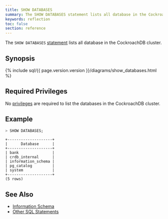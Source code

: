 ```yaml
---
title: SHOW DATABASES
summary: The SHOW DATABASES statement lists all database in the CockroachDB cluster.
keywords: reflection
toc: false
section: reference
---
```


The `SHOW DATABASES` [statement](sql-statements.html) lists all database in the CockroachDB cluster.

<div id="toc"></div>

## Synopsis

{% include sql/{{ page.version.version }}/diagrams/show_databases.html %}

## Required Privileges

No [privileges](privileges.html) are required to list the databases in the CockroachDB cluster.

## Example

~~~ sql
> SHOW DATABASES;
~~~
~~~
+--------------------+
|      Database      |
+--------------------+
| bank               |
| crdb_internal      |
| information_schema |
| pg_catalog         |
| system             |
+--------------------+
(5 rows)
~~~

## See Also

- [Information Schema](information-schema.html)
- [Other SQL Statements](sql-statements.html)
